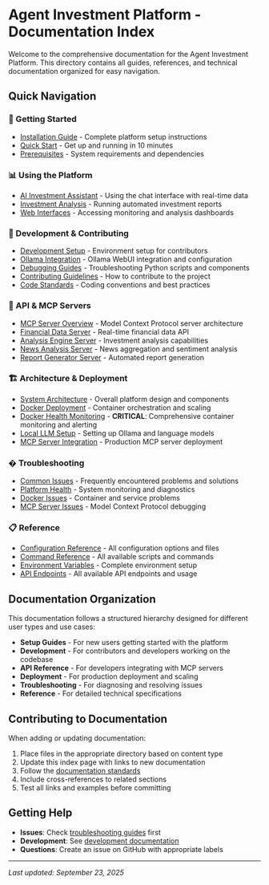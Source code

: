 # Agent Investment Platform - Documentation Index

Welcome to the comprehensive documentation for the Agent Investment Platform. This directory contains all guides, references, and technical documentation organized for easy navigation.

## Quick Navigation

### 🚀 Getting Started
- [Installation Guide](setup/installation-guide.md) - Complete platform setup instructions
- [Quick Start](setup/quick-start.md) - Get up and running in 10 minutes
- [Prerequisites](setup/prerequisites.md) - System requirements and dependencies

### 📊 Using the Platform
- [AI Investment Assistant](setup/ollama-chat-guide.md) - Using the chat interface with real-time data
- [Investment Analysis](setup/analysis-workflow.md) - Running automated investment reports
- [Web Interfaces](setup/web-interfaces.md) - Accessing monitoring and analysis dashboards

### 🔧 Development & Contributing
- [Development Setup](development/development-setup.md) - Environment setup for contributors
- [Ollama Integration](development/ollama-integration.md) - Ollama WebUI integration and configuration
- [Debugging Guides](development/debugging/) - Troubleshooting Python scripts and components
- [Contributing Guidelines](development/contributing.md) - How to contribute to the project
- [Code Standards](development/code-standards.md) - Coding conventions and best practices

### 📡 API & MCP Servers
- [MCP Server Overview](api/mcp-overview.md) - Model Context Protocol server architecture
- [Financial Data Server](api/financial-data-server.md) - Real-time financial data API
- [Analysis Engine Server](api/analysis-engine-server.md) - Investment analysis capabilities
- [News Analysis Server](api/news-analysis-server.md) - News aggregation and sentiment analysis
- [Report Generator Server](api/report-generator-server.md) - Automated report generation

### 🏗️ Architecture & Deployment
- [System Architecture](architecture.md) - Overall platform design and components
- [Docker Deployment](deployment/docker-guide.md) - Container orchestration and scaling
- [Docker Health Monitoring](deployment/docker-health-monitoring.md) - **CRITICAL**: Comprehensive container monitoring and alerting
- [Local LLM Setup](setup/local-llm-setup.md) - Setting up Ollama and language models
- [MCP Server Integration](deployment/mcp-integration.md) - Production MCP server deployment

### �️ Troubleshooting
- [Common Issues](troubleshooting/common-issues.md) - Frequently encountered problems and solutions
- [Platform Health](troubleshooting/health-monitoring.md) - System monitoring and diagnostics
- [Docker Issues](troubleshooting/docker-troubleshooting.md) - Container and service problems
- [MCP Server Issues](troubleshooting/mcp-troubleshooting.md) - Model Context Protocol debugging

### 📋 Reference
- [Configuration Reference](reference/configuration.md) - All configuration options and files
- [Command Reference](reference/commands.md) - All available scripts and commands
- [Environment Variables](reference/environment-variables.md) - Complete environment setup
- [API Endpoints](reference/api-endpoints.md) - All available API endpoints and usage

## Documentation Organization

This documentation follows a structured hierarchy designed for different user types and use cases:

- **Setup Guides** - For new users getting started with the platform
- **Development** - For contributors and developers working on the codebase
- **API Reference** - For developers integrating with MCP servers
- **Deployment** - For production deployment and scaling
- **Troubleshooting** - For diagnosing and resolving issues
- **Reference** - For detailed technical specifications

## Contributing to Documentation

When adding or updating documentation:

1. Place files in the appropriate directory based on content type
2. Update this index page with links to new documentation
3. Follow the [documentation standards](development/documentation-standards.md)
4. Include cross-references to related sections
5. Test all links and examples before committing

## Getting Help

- **Issues**: Check [troubleshooting guides](troubleshooting/) first
- **Development**: See [development documentation](development/)
- **Questions**: Create an issue on GitHub with appropriate labels

---

*Last updated: September 23, 2025*
